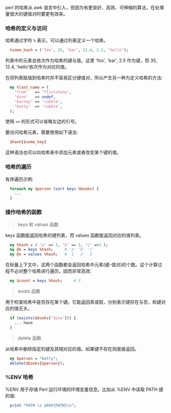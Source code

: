 
perl 的哈希从 awk 语言中引入，但因为有更良好、高效、可伸缩的算法，在处理量很大的键值对时要更有效率。

### 哈希的定义与访问

哈希通过字符 `%` 表示，可以通过列表定义一个哈希。
```pl
  %some_hash = ('foo', 35, 'bar', 12.4, 2.5, 'hello');
```
列表中的元素会依次作为哈希的键与值，这里 'foo', 'bar', 2.5 作为键，而 35, 12.4, 'hello'依次作为对应的值。

在将列表赋值到哈希时并不容易区分键值对，所以产生另一种为定义哈希的方法:
```pl
  my %last_name = (
    'fred'   => 'flintstone',
    'dino'   => undef,
    'barney' => 'rubble',
    'betty'  => 'rubble',
  );
```
使用 `=>` 的形式可以省略左边的引号。


要访问哈希元素，需要使用如下语法:
```pl
  $hash{$some_key}
```
这种语法也可以向哈希表中添加元素或者改变某个键的值。


### 哈希的遍历

有序遍历示例:
```pl
  foreach my $person (sort keys %books) {
    ...
  }
```


### 操作哈希的函数

> keys 和 values 函数

keys 函数能返回哈希的键列表，而 values 函数能返回对应的值列表。
```pl
  my %hash = ( 'a' => 1, 'b' => 2, 'c' =>3 );
  my @k = keys %hash;     # 'a' 'b' 'c'
  my @v = values %hash;   #  1   2   3
```

在标量上下文中，这两个函数都会返回哈希中元素(键-值对)的个数。这个计算过程不必对整个哈希进行遍历，因而非常高效:
```pl
  my $count = keys %hash;     # 3
```

> exists 函数

用于检查哈希中是否存在某个键。它能返回真或假，分别表示键存在与否，和键对应的值无关。
```pl
  if (exists($books{'dino'})) {
    ... have
  }
```

> delete 函数

从哈希中删除指定的键及其相对应的值。如果键不存在则直接返回。
```pl
  my $person = "betty";
  delete($books{$person});
```


### %ENV 哈希

%ENV 用于存储 Perl 运行环境的环境变量信息。比如从 %ENV 中读取 PATH 键的值:
```pl
  print "PATH is $ENV{PATH}\n";
```

